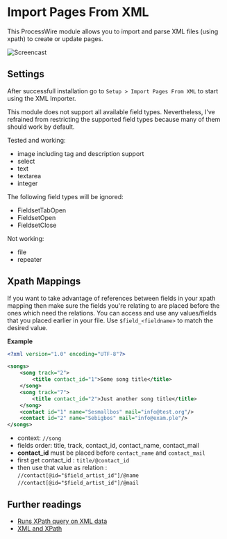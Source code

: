 # Import Pages From XML

This ProcessWire module allows you to import and parse XML files (using xpath) to create or update pages.

![Screencast](https://github.com/justonestep/processwire-importpagesxml/blob/master/screencast.gif)

## Settings

After successfull installation go to `Setup > Import Pages From XML` to start using the XML Importer.

This module does not support all available field types. Nevertheless, I've refrained from restricting the supported field types because many of them should work by default.

Tested and working: 

* image including tag and description support
* select
* text
* textarea
* integer

The following field types will be ignored:

* FieldsetTabOpen
* FieldsetOpen
* FieldsetClose

Not working:

* file
* repeater

## Xpath Mappings

If you want to take advantage of references between fields in your xpath mapping then make sure the fields you're relating to are placed before the ones which need the relations.
You can access and use any values/fields that you placed earlier in your file.
Use `$field_<fieldname>` to match the desired value.

**Example**

```xml
<?xml version="1.0" encoding="UTF-8"?>

<songs>
    <song track="2">
        <title contact_id="1">Some song title</title>
    </song>
    <song track="7">
        <title contact_id="2">Just another song title</title>
    </song>
    <contact id="1" name="Sesmallbos" mail="info@test.org"/>
    <contact id="2" name="Sebigbos" mail="info@exam.ple"/>
</songs>
```

* context: `//song`
* fields order: title, track, contact_id, contact_name, contact_mail
* **contact_id** must be placed before `contact_name` and `contact_mail`
* first get contact_id : `title/@contact_id`
* then use that value as relation : `//contact[@id="$field_artist_id"]/@name` `//contact[@id="$field_artist_id"]/@mail`

## Further readings

* [Runs XPath query on XML data](http://php.net/manual/de/simplexmlelement.xpath.php)
* [XML and XPath](http://www.w3schools.com/xml/xml_xpath.asp)
